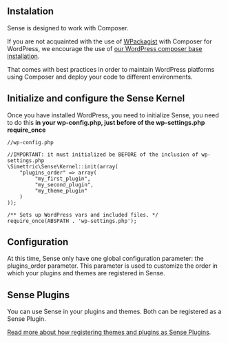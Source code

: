 ## Instalation

Sense is designed to work with Composer. 

If you are not acquainted with the use of [WPackagist](https://wpackagist.org/) with Composer for WordPress, we encourage the use of [our WordPress composer base installation](https://github.com/Simettric/wordpress-composer-installation).

That comes with best practices in order to maintain WordPress platforms using Composer and deploy your code to different environments.

    
## Initialize and configure the Sense Kernel

Once you have installed WordPress, you need to initialize Sense, you need to do this **in your wp-config.php, just before of the wp-settings.php require_once**

    //wp-config.php
     
    //IMPORTANT: it must initialized be BEFORE of the inclusion of wp-settings.php
    \Simettric\Sense\Kernel::init(array(
        "plugins_order" => array(
             "my_first_plugin", 
             "my_second_plugin", 
             "my_theme_plugin"
        )
    ));
     
    /** Sets up WordPress vars and included files. */
    require_once(ABSPATH . 'wp-settings.php');

## Configuration

At this time, Sense only have one global configuration parameter: the plugins_order parameter.
This parameter is used to customize the order in which your plugins and themes are registered in Sense.


## Sense Plugins

You can use Sense in your plugins and themes. Both can be registered as a Sense Plugin.

[Read more about how registering themes and plugins as Sense Plugins](https://github.com/Simettric/Sense/blob/master/docs/1.Registering_plugins_and_themes.md).